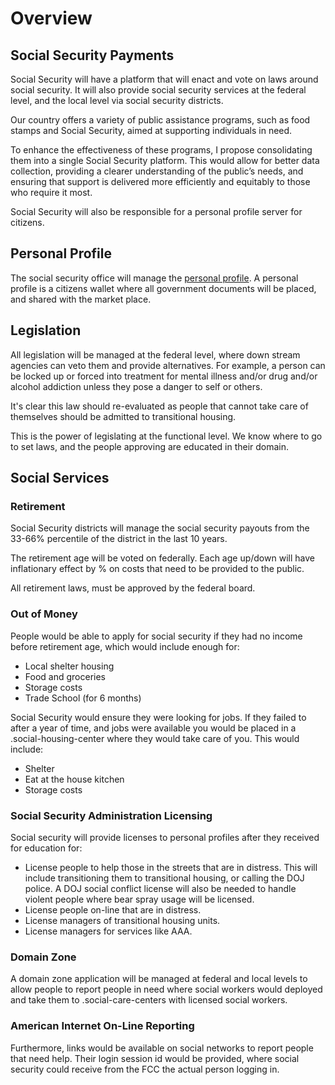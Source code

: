 # Overview

## Social Security Payments

Social Security will have a platform that will enact and vote on laws around social security. It will also provide social security services at the federal level, and the local level via social security districts.

Our country offers a variety of public assistance programs, such as food stamps and Social Security, aimed at supporting individuals in need.

To enhance the effectiveness of these programs, I propose consolidating them into a single Social Security platform. This would allow for better data collection, providing a clearer understanding of the public’s needs, and ensuring that support is delivered more efficiently and equitably to those who require it most.

Social Security will also be responsible for a personal profile server for citizens.

## Personal Profile

The social security office will manage the [personal profile](./personal-profile/). A personal profile is a citizens wallet where all government documents will be placed, and shared with the market place.

## Legislation

All legislation will be managed at the federal level, where down stream agencies can veto them and provide alternatives. For example, a person can be locked up or forced into treatment for mental illness and/or drug and/or alcohol addiction unless they pose a danger to self or others.

It's clear this law should re-evaluated as people that cannot take care of themselves should be admitted to transitional housing.

This is the power of legislating at the functional level. We know where to go to set laws, and the people approving are educated in their domain.

## Social Services

### Retirement

Social Security districts will manage the social security payouts from the 33-66% percentile of the district in the last 10 years.

The retirement age will be voted on federally. Each age up/down will have inflationary effect by % on costs that need to be provided to the public.

All retirement laws, must be approved by the federal board.

### Out of Money

People would be able to apply for social security if they had no income before retirement age, which would include enough for:

- Local shelter housing
- Food and groceries
- Storage costs
- Trade School (for 6 months)

Social Security would ensure they were looking for jobs. If they failed to after a year of time, and jobs were available you would be placed in a .social-housing-center where they would take care of you. This would include:

- Shelter
- Eat at the house kitchen
- Storage costs

### Social Security Administration Licensing

Social security will provide licenses to personal profiles after they received for education for:

- License people to help those in the streets that are in distress. This will include transitioning them to transitional housing, or calling the DOJ police. A DOJ social conflict license will also be needed to handle violent people where bear spray usage will be licensed.
- License people on-line that are in distress.
- License managers of transitional housing units.
- License managers for services like AAA.

### Domain Zone

A domain zone application will be managed at federal and local levels to allow people to report people in need where social workers would deployed and take them to .social-care-centers with licensed social workers.

### American Internet On-Line Reporting

Furthermore, links would be available on social networks to report people that need help. Their login session id would be provided, where social security could receive from the FCC the actual person logging in.
